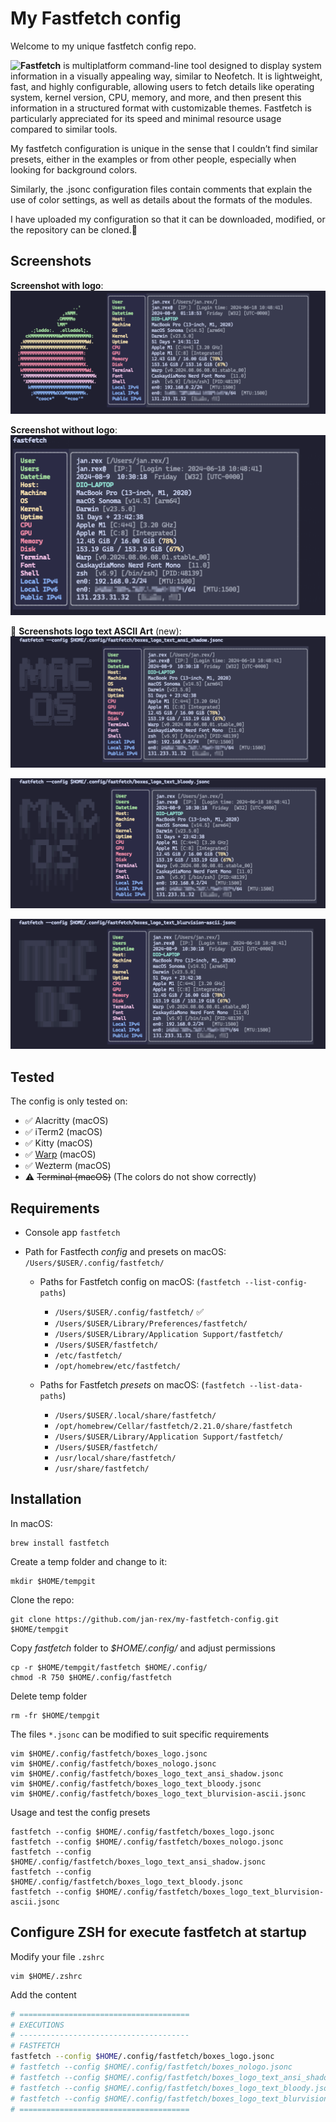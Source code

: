 # My Fastfetch config
Welcome to my unique fastfetch config repo.

**![Fastfetch](https://github.com/fastfetch-cli/fastfetch)** is multiplatform command-line tool designed to display system information in a visually appealing way, similar to Neofetch. It is lightweight, fast, and highly configurable, allowing users to fetch details like operating system, kernel version, CPU, memory, and more, and then present this information in a structured format with customizable themes. Fastfetch is particularly appreciated for its speed and minimal resource usage compared to similar tools.

My fastfetch configuration is unique in the sense that I couldn’t find similar presets, either in the examples or from other people, especially when looking for background colors.

Similarly, the .jsonc configuration files contain comments that explain the use of color settings, as well as details about the formats of the modules.

I have uploaded my configuration so that it can be downloaded, modified, or the repository can be cloned.🫰


## Screenshots
**Screenshot with logo**:
![Screenshot logo](screenshots/screenshot_logo.png "Screenshot logo")

**Screenshot without logo**:
![Screenshot no logo](screenshots/screenshot_no_logo.png "Screenshot whitout logo")

:gift: **Screenshots logo text ASCII Art** (new):
![Screenshot logo Text Ansi Shadow](screenshots/screenshot_logo_text_ansi_shadow.png "Screenshot logo Text Ansi Shadow")

![Screenshot logo Text Bloody](screenshots/screenshot_logo_text_bloody.png "Screenshot logo Text Bloody")

![Screenshot logo Text BlurVision-ascii](screenshots/screenshot_logo_text_blurvision-ascii.png "Screenshot logo Text BlurVision ascii")

## Tested
The config is only tested on:
  * :white_check_mark: Alacritty (macOS)
  * :white_check_mark: iTerm2 (macOS)
  * :white_check_mark: Kitty (macOS)
  * :white_check_mark: [Warp](https://app.warp.dev/referral/DX5RRZ) (macOS)
  * :white_check_mark: Wezterm (macOS)
  * :warning: ~~Terminal (macOS)~~ (The colors do not show correctly)


## Requirements
  * Console app `fastfetch`
  
  * Path for Fastfecth _config_ and presets on macOS: `/Users/$USER/.config/fastfetch/`
    * Paths for Fastfetch config on macOS: (`fastfetch --list-config-paths`)
      * `/Users/$USER/.config/fastfetch/` :white_check_mark:
      * `/Users/$USER/Library/Preferences/fastfetch/`
      * `/Users/$USER/Library/Application Support/fastfetch/`
      * `/Users/$USER/fastfetch/`
      * `/etc/fastfetch/`
      * `/opt/homebrew/etc/fastfetch/`

    * Paths for Fastfetch _presets_ on macOS: (`fastfetch --list-data-paths`)
      * `/Users/$USER/.local/share/fastfetch/`
      * `/opt/homebrew/Cellar/fastfetch/2.21.0/share/fastfetch`
      * `/Users/$USER/Library/Application Support/fastfetch/`
      * `/Users/$USER/fastfetch/`
      * `/usr/local/share/fastfetch/`
      * `/usr/share/fastfetch/`

## Installation

In macOS:

    brew install fastfetch

Create a temp folder and change to it:

    mkdir $HOME/tempgit
    
Clone the repo:

    git clone https://github.com/jan-rex/my-fastfetch-config.git $HOME/tempgit

Copy _fastfetch_ folder to _$HOME/.config/_ and adjust permissions

    cp -r $HOME/tempgit/fastfetch $HOME/.config/
    chmod -R 750 $HOME/.config/fastfetch
    
Delete temp folder
    
    rm -fr $HOME/tempgit

The files `*.jsonc` can be modified to suit specific requirements

    vim $HOME/.config/fastfetch/boxes_logo.jsonc
    vim $HOME/.config/fastfetch/boxes_nologo.jsonc
    vim $HOME/.config/fastfetch/boxes_logo_text_ansi_shadow.jsonc
    vim $HOME/.config/fastfetch/boxes_logo_text_bloody.jsonc
    vim $HOME/.config/fastfetch/boxes_logo_text_blurvision-ascii.jsonc

Usage and test the config presets

    fastfetch --config $HOME/.config/fastfetch/boxes_logo.jsonc
    fastfetch --config $HOME/.config/fastfetch/boxes_nologo.jsonc
    fastfetch --config $HOME/.config/fastfetch/boxes_logo_text_ansi_shadow.jsonc
    fastfetch --config $HOME/.config/fastfetch/boxes_logo_text_bloody.jsonc
    fastfetch --config $HOME/.config/fastfetch/boxes_logo_text_blurvision-ascii.jsonc

## Configure ZSH for execute fastfetch at startup

Modify your file `.zshrc`

    vim $HOME/.zshrc

Add the content

```sh
# ======================================
# EXECUTIONS
# --------------------------------------
# FASTFETCH
fastfetch --config $HOME/.config/fastfetch/boxes_logo.jsonc
# fastfetch --config $HOME/.config/fastfetch/boxes_nologo.jsonc
# fastfetch --config $HOME/.config/fastfetch/boxes_logo_text_ansi_shadow.jsonc
# fastfetch --config $HOME/.config/fastfetch/boxes_logo_text_bloody.jsonc
# fastfetch --config $HOME/.config/fastfetch/boxes_logo_text_blurvision-ascii.jsonc
# ======================================
```
